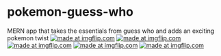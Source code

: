 # pokemon-guess-who
MERN app that takes the essentials from guess who and adds an exciting pokemon twist
<a href="https://imgflip.com/gif/207te9"><img src="https://i.imgflip.com/207te9.gif" title="made at imgflip.com"/></a>
<a href="https://imgflip.com/gif/207tvs"><img src="https://i.imgflip.com/207tvs.gif" title="made at imgflip.com"/></a>
<a href="https://imgflip.com/gif/207ucm"><img src="https://i.imgflip.com/207ucm.gif" title="made at imgflip.com"/></a>
<a href="https://imgflip.com/gif/207v63"><img src="https://i.imgflip.com/207v63.gif" title="made at imgflip.com"/></a>
<a href="https://imgflip.com/gif/207wxn"><img src="https://i.imgflip.com/207wxn.gif" title="made at imgflip.com"/></a>



